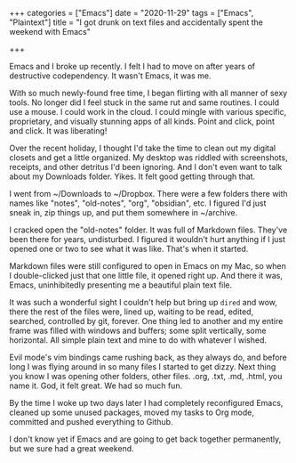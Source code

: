 +++
categories = ["Emacs"]
date = "2020-11-29"
tags = ["Emacs", "Plaintext"]
title = "I got drunk on text files and accidentally spent the weekend with Emacs"

+++

Emacs and I broke up recently. I felt I had to move on after years of destructive codependency. It wasn't Emacs, it was me.

With so much newly-found free time, I began flirting with all manner of sexy tools. No longer did I feel stuck in the same rut and same routines. I could use a mouse. I could work in the cloud. I could mingle with various specific, proprietary, and visually stunning apps of all kinds. Point and click, point and click. It was liberating!

Over the recent holiday, I thought I'd take the time to clean out my digital closets and get a little organized. My desktop was riddled with screenshots, receipts, and other detritus I'd been ignoring. And I don't even want to talk about my Downloads folder. Yikes. It felt good getting through that.

I went from ~/Downloads to ~/Dropbox. There were a few folders there with names like "notes", "old-notes", "org", "obsidian", etc. I figured I'd just sneak in, zip things up, and put them somewhere in ~/archive.

I cracked open the "old-notes" folder. It was full of Markdown files. They've been there for years, undisturbed. I figured it wouldn't hurt anything if I just opened one or two to see what it was like. That's when it started. 

Markdown files were still configured to open in Emacs on my Mac, so when I double-clicked just that one little file, it opened right up. And there it was, Emacs, uninhibitedly presenting me a beautiful plain text file.

It was such a wonderful sight I couldn't help but bring up `dired` and wow, there the rest of the files were, lined up, waiting to be read, edited, searched, controlled by git, forever. One thing led to another and my entire frame was filled with windows and buffers; some split vertically, some horizontal. All simple plain text and mine to do with whatever I wished. 

Evil mode's vim bindings came rushing back, as they always do, and before long I was flying around in so many files I started to get dizzy. Next thing you know I was opening other folders, other files. .org, .txt, .md, .html, you name it. God, it felt great. We had so much fun.

By the time I woke up two days later I had completely reconfigured Emacs, cleaned up some unused packages, moved my tasks to Org mode, committed and pushed everything to Github. 

I don't know yet if Emacs and are going to get back together permanently, but we sure had a great weekend.

